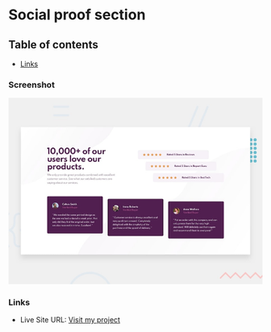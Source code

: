 # Social proof section

## Table of contents

- [Links](#links)

### Screenshot

![Design preview for the Social proof section coding challenge](./design/desktop-preview.jpg)

### Links

- Live Site URL: [Visit my project](https://social-proof-section-bf.netlify.app/)
